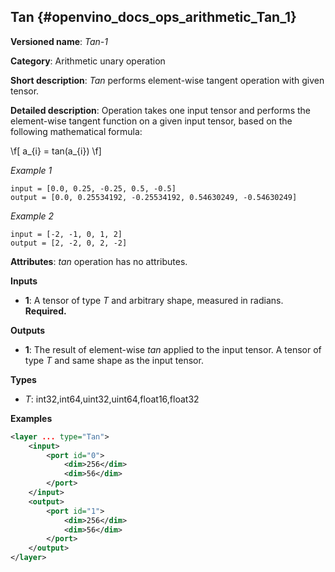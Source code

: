 ## Tan <a name="Tan"></a> {#openvino_docs_ops_arithmetic_Tan_1}

**Versioned name**: *Tan-1*

**Category**: Arithmetic unary operation

**Short description**: *Tan* performs element-wise tangent operation with given tensor.

**Detailed description**:  Operation takes one input tensor and performs the element-wise tangent function on a given input tensor, based on the following mathematical formula:

\f[
a_{i} = tan(a_{i})
\f]

*Example 1*

    input = [0.0, 0.25, -0.25, 0.5, -0.5]
    output = [0.0, 0.25534192, -0.25534192, 0.54630249, -0.54630249]

*Example 2*

    input = [-2, -1, 0, 1, 2]
    output = [2, -2, 0, 2, -2]

**Attributes**: *tan*  operation has no attributes.

**Inputs**

* **1**: A tensor of type *T* and arbitrary shape, measured in radians. **Required.**

**Outputs**

* **1**: The result of element-wise *tan* applied to the input tensor. A tensor of type *T* and same shape as the input tensor.

**Types**

* *T*: int32,int64,uint32,uint64,float16,float32


**Examples**

```xml
<layer ... type="Tan">
    <input>
        <port id="0">
            <dim>256</dim>
            <dim>56</dim>
        </port>
    </input>
    <output>
        <port id="1">
            <dim>256</dim>
            <dim>56</dim>
        </port>
    </output>
</layer>
```
